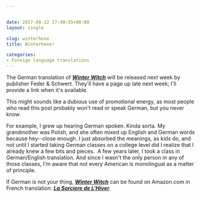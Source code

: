 ```yaml
---


date: 2017-08-22 17:49:55+00:00
layout: single

slug: winterhexe
title: Winterhexe!

categories:
- Foreign language translations
---
```


The German translation of [_**Winter Witch**_](http://www.elainecunningham.com/books/pathfinder-tales/winter-witch-info/) will be released next week by publisher Feder & Schwert. They'll have a page up late next week; I'll provide a link when it's available.

This might sounds like a dubious use of promotional energy, as most people who read this post probably won't read or speak German, but you never know.

For example, I grew up hearing German spoken. Kinda sorta. My grandmother was Polish, and she often mixed up English and German words because hey--close enough. I just absorbed the meanings, as kids do, and not until I started taking German classes on a college level did I realize that I already knew a few bits and pieces.  A few years later, I took a class in German/English translation. And since I wasn't the only person in any of those classes, I'm aware that not every American is monolingual as a matter of principle.

If German is not your thing, [**_Winter Witch_**](https://www.amazon.com/Pathfinder-Tales-Winter-Elaine-Cunningham/dp/1601252862/ref=sr_1_4?s=books&ie=UTF8&qid=1503424815&sr=1-4&keywords=Winter+Witch) can be found on Amazon.com in French translation: [_**La Sorciere de L'Hiver**_](https://www.amazon.com/Pathfinder-Tome-2-French-Edition/dp/2363280644/ref=la_B00458D7YO_1_65?s=books&ie=UTF8&qid=1503424784&sr=1-65&refinements=p_82%3AB00458D7YO).
